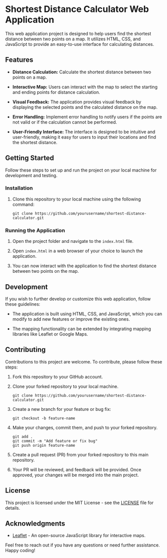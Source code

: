 # Shortest Distance Calculator Web Application

This web application project is designed to help users find the shortest distance between two points on a map. It utilizes HTML, CSS, and JavaScript to provide an easy-to-use interface for calculating distances.

## Features

- **Distance Calculation:** Calculate the shortest distance between two points on a map.

- **Interactive Map:** Users can interact with the map to select the starting and ending points for distance calculation.

- **Visual Feedback:** The application provides visual feedback by displaying the selected points and the calculated distance on the map.

- **Error Handling:** Implement error handling to notify users if the points are not valid or if the calculation cannot be performed.

- **User-Friendly Interface:** The interface is designed to be intuitive and user-friendly, making it easy for users to input their locations and find the shortest distance.

## Getting Started

Follow these steps to set up and run the project on your local machine for development and testing.

### Installation

1. Clone this repository to your local machine using the following command:

   ```
   git clone https://github.com/yourusername/shortest-distance-calculator.git
   ```

### Running the Application

1. Open the project folder and navigate to the `index.html` file.

2. Open `index.html` in a web browser of your choice to launch the application.

3. You can now interact with the application to find the shortest distance between two points on the map.

## Development

If you wish to further develop or customize this web application, follow these guidelines:

- The application is built using HTML, CSS, and JavaScript, which you can modify to add new features or improve the existing ones.

- The mapping functionality can be extended by integrating mapping libraries like Leaflet or Google Maps.

## Contributing

Contributions to this project are welcome. To contribute, please follow these steps:

1. Fork this repository to your GitHub account.

2. Clone your forked repository to your local machine.

   ```
   git clone https://github.com/yourusername/shortest-distance-calculator.git
   ```

3. Create a new branch for your feature or bug fix:

   ```
   git checkout -b feature-name
   ```

4. Make your changes, commit them, and push to your forked repository.

   ```
   git add .
   git commit -m "Add feature or fix bug"
   git push origin feature-name
   ```

5. Create a pull request (PR) from your forked repository to this main repository.

6. Your PR will be reviewed, and feedback will be provided. Once approved, your changes will be merged into the main project.

## License

This project is licensed under the MIT License - see the [LICENSE](LICENSE) file for details.

## Acknowledgments

- [Leaflet](https://leafletjs.com/) - An open-source JavaScript library for interactive maps.

Feel free to reach out if you have any questions or need further assistance. Happy coding!
